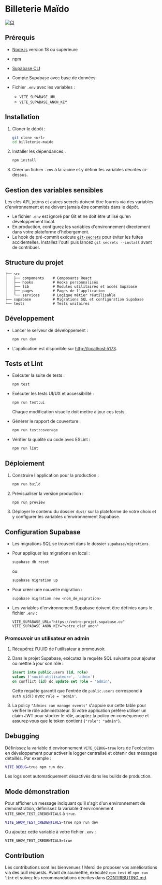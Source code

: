 # Billeterie Maïdo

[![CI](https://github.com/OWNER/billeterie-maido/actions/workflows/ci.yml/badge.svg)](https://github.com/OWNER/billeterie-maido/actions/workflows/ci.yml)

## Prérequis

* [Node.js](https://nodejs.org/) version 18 ou supérieure
* [npm](https://www.npmjs.com/)
* [Supabase CLI](https://supabase.com/docs/reference/cli/installation)
* Compte Supabase avec base de données
* Fichier `.env` avec les variables :

  * `VITE_SUPABASE_URL`
  * `VITE_SUPABASE_ANON_KEY`

## Installation

1. Cloner le dépôt :

   ```bash
   git clone <url>
   cd billeterie-maido
   ```
2. Installer les dépendances :

   ```bash
   npm install
   ```
3. Créer un fichier `.env` à la racine et y définir les variables décrites ci-dessus.

## Gestion des variables sensibles

Les clés API, jetons et autres secrets doivent être fournis via des variables d'environnement et ne doivent jamais être commités dans le dépôt.

- Le fichier `.env` est ignoré par Git et ne doit être utilisé qu'en développement local.
- En production, configurez les variables d'environnement directement dans votre plateforme d'hébergement.
- Le hook de pré-commit exécute [`git-secrets`](https://github.com/awslabs/git-secrets) pour éviter les fuites accidentelles. Installez l'outil puis lancez `git secrets --install` avant de contribuer.

## Structure du projet

```
├── src
│   ├── components    # Composants React
│   ├── hooks         # Hooks personnalisés
│   ├── lib           # Modules utilitaires et accès Supabase
│   ├── pages         # Pages de l'application
│   └── services      # Logique métier réutilisable
├── supabase          # Migrations SQL et configuration Supabase
└── tests             # Tests unitaires
```

## Développement

* Lancer le serveur de développement :

  ```bash
  npm run dev
  ```
* L'application est disponible sur [http://localhost:5173](http://localhost:5173).

## Tests et Lint

* Exécuter la suite de tests :

  ```bash
  npm test
  ```
* Exécuter les tests UI/UX et accessibilité :

  ```bash
  npm run test:ui
  ```

  Chaque modification visuelle doit mettre à jour ces tests.
* Générer le rapport de couverture :

  ```bash
  npm run test:coverage
  ```
* Vérifier la qualité du code avec ESLint :

  ```bash
  npm run lint
  ```

## Déploiement

1. Construire l'application pour la production :

   ```bash
   npm run build
   ```
2. Prévisualiser la version production :

   ```bash
   npm run preview
   ```
3. Déployer le contenu du dossier `dist/` sur la plateforme de votre choix et y configurer les variables d'environnement Supabase.

## Configuration Supabase

* Les migrations SQL se trouvent dans le dossier `supabase/migrations`.
* Pour appliquer les migrations en local :

  ```bash
  supabase db reset
  ```

  ou

  ```bash
  supabase migration up
  ```
* Pour créer une nouvelle migration :

  ```bash
  supabase migration new <nom_de_migration>
  ```
* Les variables d'environnement Supabase doivent être définies dans le fichier `.env` :

  ```env
  VITE_SUPABASE_URL="https://votre-projet.supabase.co"
  VITE_SUPABASE_ANON_KEY="votre_clef_anon"
  ```

### Promouvoir un utilisateur en admin

1. Récupérez l'UUID de l'utilisateur à promouvoir.
2. Dans le projet Supabase, exécutez la requête SQL suivante pour ajouter ou mettre à jour son rôle :

   ```sql
   insert into public.users (id, role)
   values ('<uuid-utilisateur>', 'admin')
   on conflict (id) do update set role = 'admin';
   ```

   Cette requête garantit que l'entrée de `public.users` correspond à `auth.uid()` avec `role = 'admin'`.
3. La policy `"Admins can manage events"` s'appuie sur cette table pour vérifier le rôle administrateur.
   Si votre application préfère utiliser un claim JWT pour stocker le rôle, adaptez la policy en conséquence et
   assurez‑vous que le token contient `{"role": "admin"}`.

## Debugging

Définissez la variable d'environnement `VITE_DEBUG=true` lors de l'exécution en développement pour activer le logger centralisé et obtenir des messages détaillés.
Par exemple :

```bash
VITE_DEBUG=true npm run dev
```

Les logs sont automatiquement désactivés dans les builds de production.

## Mode démonstration

Pour afficher un message indiquant qu'il s'agit d'un environnement de démonstration, définissez la variable d'environnement `VITE_SHOW_TEST_CREDENTIALS` à `true`.

```bash
VITE_SHOW_TEST_CREDENTIALS=true npm run dev
```

Ou ajoutez cette variable à votre fichier `.env` :

```env
VITE_SHOW_TEST_CREDENTIALS=true
```

## Contribution

Les contributions sont les bienvenues ! Merci de proposer vos améliorations via des pull requests. Avant de soumettre, exécutez
`npm test` et `npm run lint` et suivez les recommandations décrites dans [CONTRIBUTING.md](./CONTRIBUTING.md).
